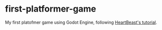 # first-platformer-game
 My first platofmer game using Godot Engine, following [HeartBeast's tutorial](https://www.youtube.com/watch?v=M8-JVjtJlIQ&list=PL9FzW-m48fn0i9GYBoTY-SI3yOBZjH1kJ).
